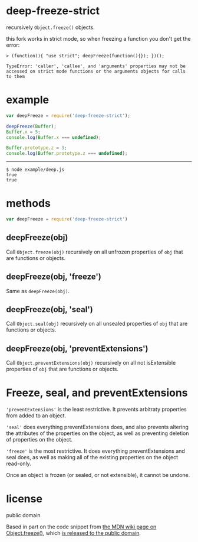 # deep-freeze-strict

recursively `Object.freeze()` objects.

this fork works in strict mode, so when 
freezing a function you don't get the error:
```
> (function(){ "use strict"; deepFreeze(function(){}); })();

TypeError: 'caller', 'callee', and 'arguments' properties may not be accessed on strict mode functions or the arguments objects for calls to them
```

# example

``` js
var deepFreeze = require('deep-freeze-strict');

deepFreeze(Buffer);
Buffer.x = 5;
console.log(Buffer.x === undefined);

Buffer.prototype.z = 3;
console.log(Buffer.prototype.z === undefined);
```

***

```
$ node example/deep.js
true
true
```

# methods

``` js
var deepFreeze = require('deep-freeze-strict')
```

## deepFreeze(obj)

Call `Object.freeze(obj)` recursively on all unfrozen properties of `obj` that
are functions or objects.

## deepFreeze(obj, 'freeze')

Same as `deepFreeze(obj)`.

## deepFreeze(obj, 'seal')

Call `Object.seal(obj)` recursively on all unsealed properties of `obj` that
are functions or objects.

## deepFreeze(obj, 'preventExtensions')

Call `Object.preventExtensions(obj)` recursively on all not isExtensible properties of `obj` that
are functions or objects.

# Freeze, seal, and preventExtensions
`'preventExtensions'` is the least restrictive. It prevents arbitraty properties from added to an object.

`'seal'` does everything preventExtensions does, and also prevents altering the attributes of the properties on the object, as well as preventing deletion of properties on the object.

`'freeze'` is the most restrictive. It does everything preventExtensions and seal does, as well as making all of the existing properties on the object read-only.

Once an object is frozen (or sealed, or not extensible), it cannot be undone.

# license

public domain

Based in part on the code snippet from
[the MDN wiki page on Object.freeze()](https://developer.mozilla.org/en-US/docs/JavaScript/Reference/Global_Objects/Object/freeze),
which
[is released to the public domain](https://developer.mozilla.org/en-US/docs/Project:Copyrights).
